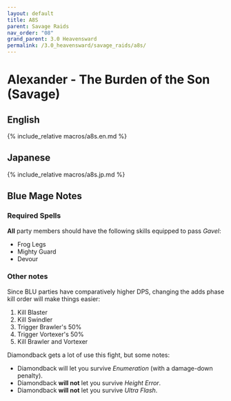 ```yaml
---
layout: default
title: A8S
parent: Savage Raids
nav_order: "08"
grand_parent: 3.0 Heavensward
permalink: /3.0_heavensward/savage_raids/a8s/
---
```


# Alexander - The Burden of the Son (Savage)

## English

{% include_relative macros/a8s.en.md %}

## Japanese

{% include_relative macros/a8s.jp.md %}

## Blue Mage Notes

### Required Spells

**All** party members should have the following skills equipped to pass
*Gavel*:

- Frog Legs
- Mighty Guard
- Devour

### Other notes

Since BLU parties have comparatively higher DPS, changing the adds phase kill
order will make things easier:

1. Kill Blaster
2. Kill Swindler
3. Trigger Brawler's 50%
4. Trigger Vortexer's 50%
5. Kill Brawler and Vortexer

Diamondback gets a lot of use this fight, but some notes:

- Diamondback will let you survive *Enumeration* (with a damage-down penalty).
- Diamondback **will not** let you survive *Height Error*.
- Diamondback **will not** let you survive *Ultra Flash*.

<script data-goatcounter="https://tuufless.goatcounter.com/count"
        async src="//gc.zgo.at/count.js"></script>
